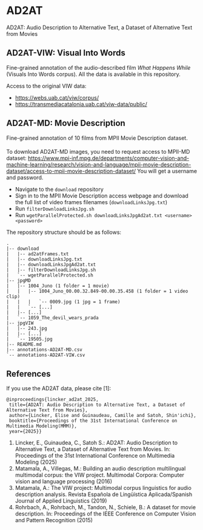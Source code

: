 # AD2AT 

AD2AT: Audio Description to Alternative Text, a Dataset of Alternative Text from Movies

## AD2AT-VIW: Visual Into Words

Fine-grained annotation of the audio-described film *What Happens While* (Visuals Into Words corpus).
All the data is available in this repository.

Access to the original VIW data: 
- https://webs.uab.cat/viw/corpus/
- https://transmediacatalonia.uab.cat/viw-data/public/

## AD2AT-MD: Movie Description

Fine-grained annotation of 10 films from MPII Movie Description dataset.

####
To download AD2AT-MD images, you need to request access to MPII-MD dataset:
https://www.mpi-inf.mpg.de/departments/computer-vision-and-machine-learning/research/vision-and-language/mpii-movie-description-dataset/access-to-mpii-movie-description-dataset/ 
You will get a username and password.

- Navigate to the `download` repository
- Sign in to the MPII Movie Description access webpage and download the full list of video frames filenames (`downloadLinksJpg.txt`)
- Run `filterDownloadLinksJpg.sh`
- Run `wgetParallelProtected.sh downloadLinksJpgAd2at.txt <username> <password>`

The repository structure should be as follows:

```
.
|-- download
|   |-- ad2atFrames.txt
|   |-- downloadLinksJpg.txt
|   |-- downloadLinksJpgAd2at.txt
|   |-- filterDownloadLinksJpg.sh
|   `-- wgetParallelProtected.sh
|-- jpgMD
|   |-- 1004_Juno (1 folder = 1 movie)
|   |   |-- 1004_Juno_00.00.32.849-00.00.35.458 (1 folder = 1 video clip)
|   |   |   `-- 0009.jpg (1 jpg = 1 frame)
|   |   `-- [...]
|   |-- [...]
|   `-- 1059_The_devil_wears_prada
|-- jpgVIW
|   |-- 243.jpg
|   |-- [...]
|   `-- 19505.jpg
|-- README.md
|-- annotations-AD2AT-MD.csv
`-- annotations-AD2AT-VIW.csv
```

## References

If you use the AD2AT data, please cite [1]:

```
@inproceedings{lincker_ad2at_2025,
 title={AD2AT: Audio Description to Alternative Text, a Dataset of Alternative Text from Movies},
 author={Lincker, Elise and Guinaudeau, Camille and Satoh, Shin'ichi},
 booktitle={Proceedings of the 31st International Conference on Multimedia Modeling(MMM)},
 year={2025}}
```

1. Lincker, E., Guinaudea, C., Satoh S.: AD2AT: Audio Description to Alternative Text, a Dataset of Alternative Text from Movies. In: Proceedings of the 31st International Conference on Multimedia Modeling (2025)
2. Matamala, A., Villegas, M.: Building an audio description multilingual multimodal corpus: the VIW project. Multimodal Corpora: Computer vision and language processing (2016)
3. Matamala, A.: The VIW project: Multimodal corpus linguistics for audio description analysis. Revista Española de Lingüística Aplicada/Spanish Journal of Applied Linguistics (2019)
4. Rohrbach, A., Rohrbach, M., Tandon, N., Schiele, B.: A dataset for movie description. In: Proceedings of the IEEE Conference on Computer Vision and Pattern Recognition (2015)